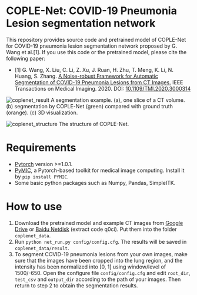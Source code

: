 # COPLE-Net: COVID-19 Pneumonia Lesion segmentation network
This repository provides source code and pretrained model of COPLE-Net for COVID-19 pneumonia lesion segmentation network proposed by G. Wang et al.[1]. If you use this code or the pretrained model, please cite the following paper:

* [1] G. Wang, X. Liu, C. Li, Z. Xu, J. Ruan, H. Zhu, T. Meng, K. Li, N. Huang, S. Zhang. 
[A Noise-robust Framework for Automatic Segmentation of COVID-19 Pneumonia Lesions from CT Images.][tmi2020] IEEE Transactions on Medical Imaging. 2020. DOI: [10.1109/TMI.2020.3000314][tmi2020]

![coplenet_result](./picture/coplenet_result.png)
A segmentation example. (a), one slice of a CT volume. (b) segmentation by COPLE-Net (green) compared with ground truth (orange). (c) 3D visualization.

![coplenet_structure](./picture/coplenet_structure.png)
The structure of COPLE-Net. 

# Requirements
* [Pytorch][torch_link] version >=1.0.1.
* [PyMIC][pymic_link], a Pytorch-based toolkit for medical image computing. Install it by `pip install PYMIC`.
* Some basic python packages such as Numpy, Pandas, SimpleITK.

[tmi2020]:https://ieeexplore.ieee.org/document/9109297
[torch_link]:https://pytorch.org
[pymic_link]:https://github.com/HiLab-git/PyMIC

# How to use
1. Download the pretrained model and example CT images from [Google Drive][google_link] or [Baidu Netdisk][baidu_link] (extract code q0ci). Put them into the folder `coplenet_data`.
2. Run `python net_run.py config/config.cfg`. The results will be saved in `coplenet_data/result`.
3. To segment COVID-19 pneumonia lesions from your own images, make sure that the images have been cropped into the lung region, and the intensity has been normalized into [0, 1] using window/level of 1500/-650. Open the configure file `config/config.cfg` and edit `root_dir`, `test_csv` and `output_dir` according to the path of your images. Then return to step 2 to obtain the segmentation results.

[google_link]:https://drive.google.com/drive/folders/1K1jbrxWWhG_L7dh6yMyB4DtklBr-bhxH?usp=sharing
[baidu_link]:https://pan.baidu.com/s/1TSTSkORYNWsX94PxiQUfjw 


